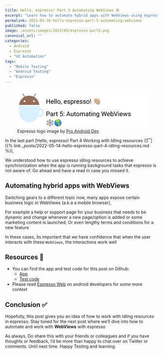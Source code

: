 ```yaml
---
title: Hello, espresso! Part 5 Automating WebViews 🕸️
excerpt: "Learn how to automate hybrid apps with WebViews using espresso web"
permalink: 2022-05-16-hello-espresso-part-5-automating-webviews
published: false 
image: /assets/images/2022/05/espresso-part5.png
canonical_url: ""
categories:
  - Android
  - Espresso
  - "UI Automation"
tags:
  - "Mobile Testing"
  - "Android Testing"
  - "Espresso"
---
```


<figure class="image">
    <img src="assets/images/2022/05/espresso-part5.png" alt="Espresso logo and the title Hello, espresso! Part 5 Automating WebViews 🕸">
    <figcaption>
        Espresso logo image by <a
            href="https://www.google.com/imgres?imgurl=https%3A%2F%2Fmiro.medium.com%2Fmax%2F600%2F1*Z2iFvuo4pMsK-aYhPkiGWA.png&imgrefurl=https%3A%2F%2Fproandroiddev.com%2Ftesting-android-ui-with-pleasure-e7d795308821&tbnid=2m9PR31uA1zqGM&vet=12ahUKEwjtm9SLnMT3AhVE8IUKHREuDVUQMygAegUIARCpAQ..i&docid=cWI2R5HvetOtGM&w=600&h=692&q=espresso%20android&ved=2ahUKEwjtm9SLnMT3AhVE8IUKHREuDVUQMygAegUIARCpAQ">Pro Android Dev</a> 
    </figcaption>
</figure>

In the last part [Hello, espresso! Part 4 Working with Idling resources
😴]({% link _posts/2022-05-14-hello-espresso-part-4-idling-resources.md %}),

We understood how to use espresso idling resources to achieve synchronization
when the app is running background tasks that espresso is not aware of. Go ahead
and have a read in case you missed it.

## Automating hybrid apps with WebViews

Switching gears to a different topic now, many apps expose certain business
logic in WebViews (a.k.a a mobile browser),

For example a help or support page for your business that needs to be dynamic
and change whenever a new page/option is added or some marketing content is
launched, Or even lengthy terms and conditions for a new feature

In these cases, its important that we have confidence that when the user
interacts with these `WebViews`, the interactions work well

## Resources 📘

- You can find the app and test code for this post on Github:
  - [App](https://github.com/automationhacks/testing-samples/tree/main/ui/espresso/WebBasicSample)
  - [Test code](https://github.com/automationhacks/testing-samples/blob/main/ui/espresso/WebBasicSample/app/src/androidTest/java/com/example/android/testing/espresso/web/BasicSample/WebViewPracticeTest.java)
- Please read
  [Espresso Web](https://developer.android.com/training/testing/espresso/web) on
  android developers for some more context

## Conclusion ✅

Hopefully, this post gives you an idea of how to work with Idling resources in
espresso. Stay tuned for the next post where we’ll dive into how to automate and
work with **WebViews** with espresso

As always, Do share this with your friends or colleagues and if you have
thoughts or feedback, I’d be more than happy to chat over on Twitter or
comments. Until next time. Happy Testing and learning.
